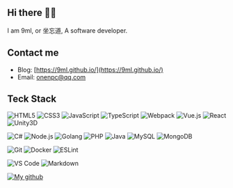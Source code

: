 ## Hi there 👋🏻

I am 9ml, or 坐忘道, A software developer.

## Contact me

- Blog: [https://9ml.github.io/](https://9ml.github.io/)
- Email: [onenpc@qq.com](mailto:onenpc@qq.com)

## Teck Stack

![HTML5](https://img.shields.io/badge/HTML5-E34F26?logo=html5&logoColor=white)
![CSS3](https://img.shields.io/badge/CSS3-1572B6?logo=css3&logoColor=white)
![JavaScript](https://img.shields.io/badge/JavaScript-F7DF1E?logo=javascript&logoColor=black)
![TypeScript](https://img.shields.io/badge/TypeScript-3178C6?logo=typescript&logoColor=white)
![Webpack](https://img.shields.io/badge/Webpack-8DD6F9?style=flat&logo=webpack&logoColor=black)
![Vue.js](https://img.shields.io/badge/Vue.js-4FC08D?style=flat&logo=vuedotjs&logoColor=white)
![React](https://img.shields.io/badge/React-61DAFB?logo=react&logoColor=black)
![Unity3D](https://img.shields.io/badge/Unity-000000?style=flat&logo=unity&logoColor=white)

![C#](https://img.shields.io/badge/C%23-239120?style=flat&logo=csharp&logoColor=white)
![Node.js](https://img.shields.io/badge/Node.js-339933?logo=node.js&logoColor=white)
![Golang](https://img.shields.io/badge/Go-00ADD8?style=flat&logo=go&logoColor=white)
![PHP](https://img.shields.io/badge/PHP-777BB4?style=flat&logo=php&logoColor=white)
![Java](https://img.shields.io/badge/Java-007396?style=flat&logo=java&logoColor=white)
![MySQL](https://img.shields.io/badge/MySQL-4479A1?logo=mysql&logoColor=white)
![MongoDB](https://img.shields.io/badge/MongoDB-47A248?logo=mongodb&logoColor=white)

![Git](https://img.shields.io/badge/Git-F05032?logo=git&logoColor=white)
![Docker](https://img.shields.io/badge/Docker-2496ED?logo=docker&logoColor=white)
![ESLint](https://img.shields.io/badge/ESLint-4B32C3?style=flat&logo=eslint&logoColor=white)

![VS Code](https://img.shields.io/badge/VS_Code-007ACC?style=flat&logo=visualstudiocode&logoColor=white)
![Markdown](https://img.shields.io/badge/Markdown-000000?style=flat&logo=markdown&logoColor=white)

[![My github](https://github-readme-stats.vercel.app/api?username=9ml&show_icons=true&theme=buefy&count_private=true)](https://github.com/9ml)
